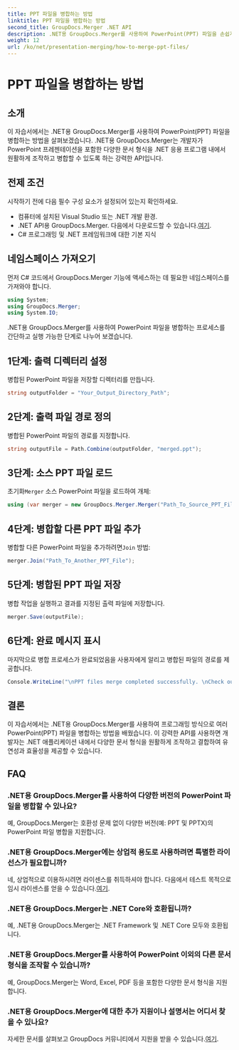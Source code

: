 ```yaml
---
title: PPT 파일을 병합하는 방법
linktitle: PPT 파일을 병합하는 방법
second_title: GroupDocs.Merger .NET API
description: .NET용 GroupDocs.Merger를 사용하여 PowerPoint(PPT) 파일을 손쉽게 병합하는 방법을 알아보세요. 이 강력한 API를 사용하여 .NET 애플리케이션을 강화하세요.
weight: 12
url: /ko/net/presentation-merging/how-to-merge-ppt-files/
---
```


# PPT 파일을 병합하는 방법

## 소개
이 자습서에서는 .NET용 GroupDocs.Merger를 사용하여 PowerPoint(PPT) 파일을 병합하는 방법을 살펴보겠습니다. .NET용 GroupDocs.Merger는 개발자가 PowerPoint 프레젠테이션을 포함한 다양한 문서 형식을 .NET 응용 프로그램 내에서 원활하게 조작하고 병합할 수 있도록 하는 강력한 API입니다.
## 전제 조건
시작하기 전에 다음 필수 구성 요소가 설정되어 있는지 확인하세요.
- 컴퓨터에 설치된 Visual Studio 또는 .NET 개발 환경.
-  .NET API용 GroupDocs.Merger. 다음에서 다운로드할 수 있습니다.[여기](https://releases.groupdocs.com/merger/net/).
- C# 프로그래밍 및 .NET 프레임워크에 대한 기본 지식

## 네임스페이스 가져오기
먼저 C# 코드에서 GroupDocs.Merger 기능에 액세스하는 데 필요한 네임스페이스를 가져와야 합니다.
```csharp
using System; 
using GroupDocs.Merger;
using System.IO;
```

.NET용 GroupDocs.Merger를 사용하여 PowerPoint 파일을 병합하는 프로세스를 간단하고 실행 가능한 단계로 나누어 보겠습니다.
## 1단계: 출력 디렉터리 설정
병합된 PowerPoint 파일을 저장할 디렉터리를 만듭니다.
```csharp
string outputFolder = "Your_Output_Directory_Path";
```
## 2단계: 출력 파일 경로 정의
병합된 PowerPoint 파일의 경로를 지정합니다.
```csharp
string outputFile = Path.Combine(outputFolder, "merged.ppt");
```
## 3단계: 소스 PPT 파일 로드
 초기화`Merger` 소스 PowerPoint 파일을 로드하여 개체:
```csharp
using (var merger = new GroupDocs.Merger.Merger("Path_To_Source_PPT_File"))
```
## 4단계: 병합할 다른 PPT 파일 추가
 병합할 다른 PowerPoint 파일을 추가하려면`Join` 방법:
```csharp
merger.Join("Path_To_Another_PPT_File");
```
## 5단계: 병합된 PPT 파일 저장
병합 작업을 실행하고 결과를 지정된 출력 파일에 저장합니다.
```csharp
merger.Save(outputFile);
```
## 6단계: 완료 메시지 표시
마지막으로 병합 프로세스가 완료되었음을 사용자에게 알리고 병합된 파일의 경로를 제공합니다.
```csharp
Console.WriteLine("\nPPT files merge completed successfully. \nCheck output in {0}", outputFolder);
```

## 결론
이 자습서에서는 .NET용 GroupDocs.Merger를 사용하여 프로그래밍 방식으로 여러 PowerPoint(PPT) 파일을 병합하는 방법을 배웠습니다. 이 강력한 API를 사용하면 개발자는 .NET 애플리케이션 내에서 다양한 문서 형식을 원활하게 조작하고 결합하여 유연성과 효율성을 제공할 수 있습니다.

## FAQ
### .NET용 GroupDocs.Merger를 사용하여 다양한 버전의 PowerPoint 파일을 병합할 수 있나요?
예, GroupDocs.Merger는 호환성 문제 없이 다양한 버전(예: PPT 및 PPTX)의 PowerPoint 파일 병합을 지원합니다.
### .NET용 GroupDocs.Merger에는 상업적 용도로 사용하려면 특별한 라이선스가 필요합니까?
 네, 상업적으로 이용하시려면 라이센스를 취득하셔야 합니다. 다음에서 테스트 목적으로 임시 라이센스를 얻을 수 있습니다.[여기](https://purchase.groupdocs.com/temporary-license/).
### .NET용 GroupDocs.Merger는 .NET Core와 호환됩니까?
예, .NET용 GroupDocs.Merger는 .NET Framework 및 .NET Core 모두와 호환됩니다.
### .NET용 GroupDocs.Merger를 사용하여 PowerPoint 이외의 다른 문서 형식을 조작할 수 있습니까?
예, GroupDocs.Merger는 Word, Excel, PDF 등을 포함한 다양한 문서 형식을 지원합니다.
### .NET용 GroupDocs.Merger에 대한 추가 지원이나 설명서는 어디서 찾을 수 있나요?
자세한 문서를 살펴보고 GroupDocs 커뮤니티에서 지원을 받을 수 있습니다.[여기](https://forum.groupdocs.com/c/merger/32).